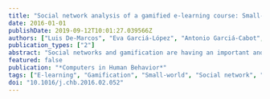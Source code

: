 ```yaml
---
title: "Social network analysis of a gamified e-learning course: Small-world phenomenon and network metrics as predictors of academic performance"
date: 2016-01-01
publishDate: 2019-09-12T10:01:27.039566Z
authors: ["Luis De-Marcos", "Eva Garciá-López", "Antonio Garciá-Cabot", "José Amelio Medina-Merodio", "Adrián Domínguez", "́ José Javier Mart\ńez-Herra\'", "Teresa Diez-Folledo"]
publication_types: ["2"]
abstract: "Social networks and gamification are having an important and growing role in education. Social networks provide unknown communication and connection possibilities while games have the potential to engage students. This paper analyzes the structure of the social network resulting from a gamified social undergraduate course as well as the influence that student's position has on learning achievement. In a semester long experiment, a social networking site was delivered to students providing gamified activities and enabling social interaction and collaboration. Social network analysis was used to build the network graph and to compute four measures of the overall network and nine measures for each participant. Individual measures were then assessed as predictors of student's achievement using three different methods: Correlation, principal component analysis and multiple linear regressions. The resulting social network has 167 actors and 2505 links, and it can be characterized as a small-world. All analyses agreed on the potential of structural metrics as predictors of learning achievement but they differ in the measures considered as significant. A moderate correlation was found between most centrality measures and learning achievement."
featured: false
publication: "*Computers in Human Behavior*"
tags: ["E-learning", "Gamification", "Small-world", "Social network", "Social network analysis (SNA)"]
doi: "10.1016/j.chb.2016.02.052"
---
```


